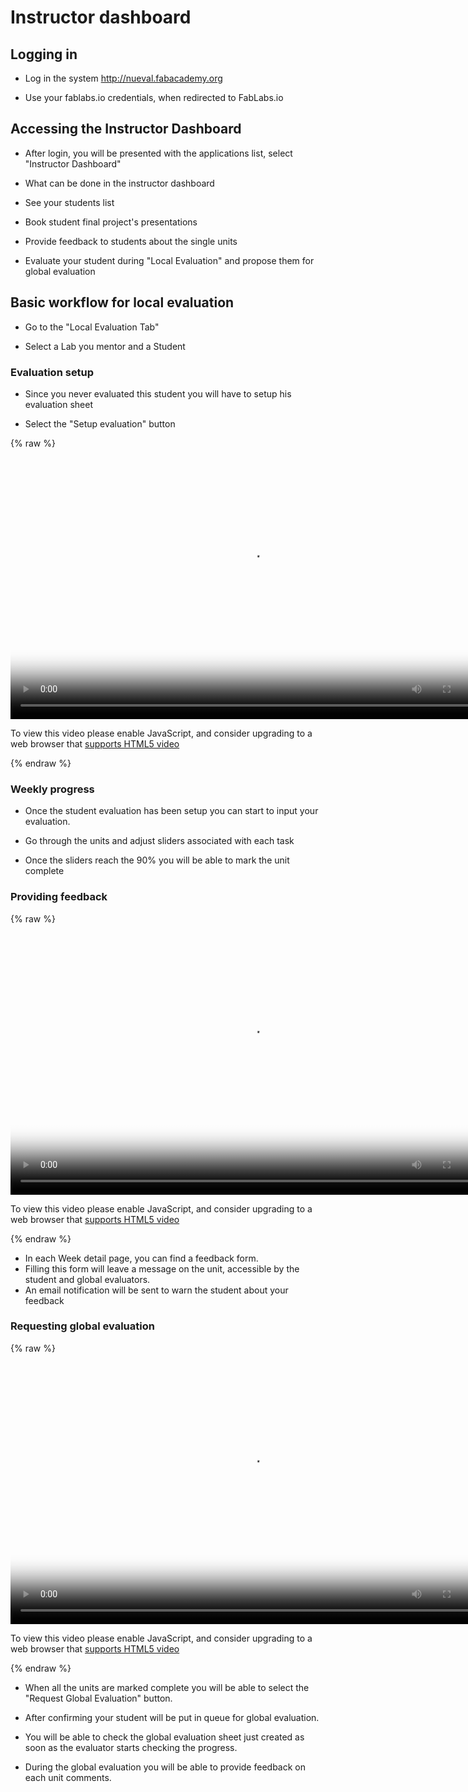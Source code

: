 # Instructor dashboard

## Logging in

- Log in the system http://nueval.fabacademy.org

- Use your fablabs.io credentials, when redirected to FabLabs.io

## Accessing the Instructor Dashboard

- After login, you will be presented with the applications list, select "Instructor Dashboard"


- What can be done in the instructor dashboard

* See your students list

* Book student final project's presentations

* Provide feedback to students about the single units

* Evaluate your student during "Local Evaluation" and propose them for global evaluation


## Basic workflow for local evaluation

- Go to the "Local Evaluation Tab"

- Select a Lab you mentor and a Student


### Evaluation setup

- Since you never evaluated this student you will have to setup his evaluation sheet

- Select the "Setup evaluation" button

{% raw %}
  <video id="my-video" class="video-js" controls preload="auto" width="770" height="433"
  poster="media/video/SetupLocalEvaluation.png" data-setup="{}">
  <source src="media/video/SetupLocalEvaluation.mp4" type='video/mp4'>
  <source src="media/video/SetupLocalEvaluation.webm" type='video/webm'>
  <p class="vjs-no-js">
    To view this video please enable JavaScript, and consider upgrading to a web browser that
    <a href="http://videojs.com/html5-video-support/" target="_blank">supports HTML5 video</a>
  </p>
  </video>
{% endraw %}


### Weekly progress

- Once the student evaluation has been setup you can start to input your evaluation.

- Go through the units and adjust sliders associated with each task

- Once the sliders reach the 90% you will be able to mark the unit complete


### Providing feedback

{% raw %}
  <video id="my-video" class="video-js" controls preload="auto" width="770" height="433"
  poster="media/video/LeavingFeedback.png" data-setup="{}">
  <source src="media/video/LeavingFeedback.mp4" type='video/mp4'>
  <source src="media/video/LeavingFeedback.webm" type='video/webm'>
  <p class="vjs-no-js">
    To view this video please enable JavaScript, and consider upgrading to a web browser that
    <a href="http://videojs.com/html5-video-support/" target="_blank">supports HTML5 video</a>
  </p>
  </video>
{% endraw %}


- In each Week detail page, you can find a feedback form.
- Filling this form will leave a message on the unit, accessible by the student and global evaluators.
- An email notification will be sent to warn the student about your feedback


### Requesting global evaluation

{% raw %}
  <video id="my-video" class="video-js" controls preload="auto" width="770" height="433"
  poster="media/video/RequestGlobalEval.png" data-setup="{}">
  <source src="media/video/RequestGlobalEval.mp4" type='video/mp4'>
  <source src="media/video/RequestGlobalEval.webm" type='video/webm'>
  <p class="vjs-no-js">
    To view this video please enable JavaScript, and consider upgrading to a web browser that
    <a href="http://videojs.com/html5-video-support/" target="_blank">supports HTML5 video</a>
  </p>
  </video>
{% endraw %}




- When all the units are marked complete you will be able to select the "Request Global Evaluation" button.

- After confirming your student will be put in queue for global evaluation.

- You will be able to check the global evaluation sheet just created as soon as the evaluator starts checking the progress.

- During the global evaluation you will be able to provide feedback on each unit comments.

 
